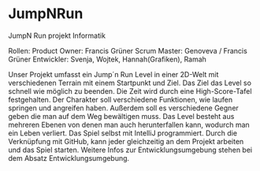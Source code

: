 # JumpNRun
JumpN Run projekt Informatik


Rollen: Product Owner: Francis Grüner
            Scrum Master: Genoveva / Francis Grüner
            Entwickler: Svenja, Wojtek, Hannah(Grafiken), Ramah
            
Unser Projekt umfasst ein Jump´n Run Level in einer 2D-Welt mit verschiedenen Terrain mit einem Startpunkt und Ziel. Das Ziel das Level so schnell wie möglich zu beenden. Die Zeit wird durch eine High-Score-Tafel festgehalten. Der Charakter soll verschiedene Funktionen, wie laufen springen und angreifen haben. Außerdem soll es verschiedene Gegner geben die man auf dem Weg bewältigen muss. Das Level besteht aus mehreren Ebenen von denen man auch herunterfallen kann, wodurch man ein Leben verliert. Das Spiel selbst mit IntelliJ programmiert. Durch die Verknüpfung mit GitHub, kann jeder gleichzeitig an dem Projekt arbeiten und das Spiel starten. Weitere Infos zur Entwicklungsumgebung stehen bei dem Absatz Entwicklungsumgebung. 
